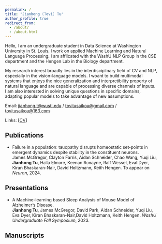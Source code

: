 ```yaml
---
permalink: /
title: "Jianhong (Tovi) Tu"
author_profile: true
redirect_from: 
  - /about/
  - /about.html
---
```


Hello, I am an undergraduate student in Data Science at Washington University in St. Louis. I work on applied Machine Learning and Natural Language Processing. I am afflicated with the WashU NLP Group in the CSE department and the Hengen Lab in the Biology department. 

My research interest broadly lies in the interdisciplinary field of CV and NLP, especially in the vision-language models. I woant to build multimodal systems that enjoys the nice generalization and interpretibility property of natural language and are capable of processing diverse channels of inputs. I am also interested in solving unique questions in specific domains, adapting popular models to take advantage of new assumptions. 

Email: <jianhong.t@wustl.edu> / <tovitusaikou@gmail.com> / <tovitusaikou@163.com>

Links: [[CV](/files/cv.pdf)]

**Publications**
----------------------
* <a href="https://pubmed.ncbi.nlm.nih.gov/37732214/" style="text-decoration:none;">Failure in a population: tauopathy disrupts homeostatic set-points in emergent dynamics despite stability in the constituent neurons.</a> \
James McGregor, Clayton Farris, Aidan Schneider, Chao Wang, Yuqi Liu, **Jianhong Tu**, Halla Elmore, Keenan Ronayne, Ralf Wessel, Eval Dyer, Kiran Bhaskaran-Nair, David Holtzmann, Keith Hengen. To appear on *Neuron*, 2024.


**Presentations**
----------------------
* <a href="https://symposium.foragerone.com/fall-2023-undergraduate-research-symposium/presentations/59544" style="text-decoration:none;"> A Machine-learning based Sleep Analysis of Mouse Model of Alzheimer’s Disease. </a> \
**Jianhong Tu**, James McGregor, David Park, Aidan Schneider, Yuqi Liu, Eva Dyer, Kiran Bhaskaran-Nair,David Holtzmann, Keith Hengen. *WashU Undergraduate Fall Symposium*, 2023. 



**Manuscripts**
----------------------



